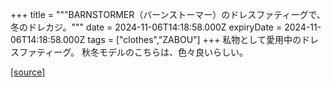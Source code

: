 +++
title = """BARNSTORMER（バーンストーマー）のドレスファティーグで、冬のドレカジ。"""
date = 2024-11-06T14:18:58.000Z
expiryDate = 2024-11-06T14:18:58.000Z
tags = ["clothes","ZABOU"]
+++
私物として愛用中のドレスファティーグ。 秋冬モデルのこちらは、色々良いらしい。

[[source]](https://zabou.org/2024/11/06/311974/)
